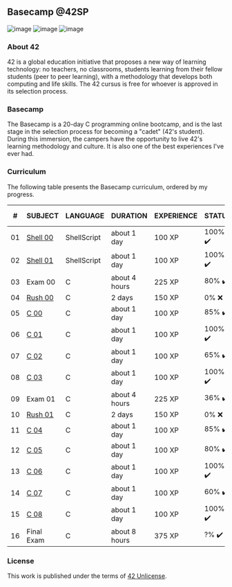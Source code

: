 ## Basecamp @42SP

![image](https://img.shields.io/badge/Basecamp-42SP-blue) ![image](https://img.shields.io/badge/Language-C-lightgrey) ![image](https://img.shields.io/badge/Language-ShellScript-brightgreen)

### About 42

42 is a global education initiative that proposes a new way of learning technology: no teachers, no classrooms, students learning from their fellow students (peer to peer learning), with a methodology that develops both computing and life skills. The 42 cursus is free for whoever is approved in its selection process. 

### Basecamp

The Basecamp is a 20-day C programming online bootcamp, and is the last stage in the selection process for becoming a "cadet" (42's student). During this immersion, the campers have the opportunity to live 42's learning methodology and culture.
It is also one of the best experiences I've ever had.

### Curriculum

The following table presents the Basecamp curriculum, ordered by my progress.

| #    | SUBJECT                                                      | LANGUAGE    | DURATION      | EXPERIENCE | STATUS | ATTAINED LEVEL |
| ---- | ------------------------------------------------------------ | ----------- | ------------- | ---------- | ------ | -------------- |
| 01   | [Shell 00](https://github.com/dpiza/42-Basecamp/tree/main/Shell00) | ShellScript | about 1 day   | 100 XP     | 100% ✔️ | level 0 - 97%  |
| 02   | [Shell 01](https://github.com/dpiza/42-Basecamp/tree/main/Shell01) | ShellScript | about 1 day   | 100 XP     | 100% ✔️ | level 1 - 75%  |
| 03   | Exam 00                                                      | C           | about 4 hours | 225 XP     | 80% ✔️  | level 5 - 03%  |
| 04   | [Rush 00](https://github.com/dpiza/42-Basecamp/tree/main/Rush00/ex00) | C           | 2 days        | 150 XP     | 0% ❌   | -              |
| 05   | [C 00](https://github.com/dpiza/42-Basecamp/tree/main/BasecampC00) | C           | about 1 day   | 100 XP     | 85% ✔️  | level 2 - 22%  |
| 06   | [C 01](https://github.com/dpiza/42-Basecamp/tree/main/BasecampC01) | C           | about 1 day   | 100 XP     | 100% ✔️ | level 3 - 04%  |
| 07   | [C 02](https://github.com/dpiza/42-Basecamp/tree/main/BasecampC02) | C           | about 1 day   | 100 XP     | 65% ✔️  | level 3 - 43%  |
| 08   | [C 03](https://github.com/dpiza/42-Basecamp/tree/main/BasecampC03) | C           | about 1 day   | 100 XP     | 100% ✔️ | level 4 - 03%  |
| 09   | Exam 01                                                      | C           | about 4 hours | 225 XP     | 36% ✔️   | level 7 - 22%  |
| 10   | [Rush 01](https://github.com/dpiza/42-Basecamp/tree/main/Rush01/ex00) | C           | 2 days        | 150 XP     | 0% ❌   | -              |
| 11   | [C 04](https://github.com/dpiza/42-Basecamp/tree/main/BasecampC04) | C           | about 1 day   | 100 XP     | 85% ✔️  | level 5 - 43%  |
| 12   | [C 05](https://github.com/dpiza/42-Basecamp/tree/main/BasecampC05) | C           | about 1 day   | 100 XP     | 80% ✔️  | level 6 - 25%  |
| 13   | [C 06](https://github.com/dpiza/42-Basecamp/tree/main/BasecampC06) | C           | about 1 day   | 100 XP     | 100% ✔️ | level 5 - 90%  |
| 14   | [C 07](https://github.com/dpiza/42-Basecamp/tree/main/BasecampC07) | C           | about 1 day   | 100 XP     | 60% ✔️  | Level 6 - 50%  |
| 15   | [C 08](https://github.com/dpiza/42-Basecamp/tree/main/BasecampC08) | C           | about 1 day   | 100 XP     | 100% ✔️ | Level 6 - 91%  |
| 16   | Final Exam                                                   | C           | about 8 hours | 375 XP     | ?% ✔️   | -              |

### License

This work is published under the terms of [42 Unlicense](https://github.com/gcamerli/42unlicense).

